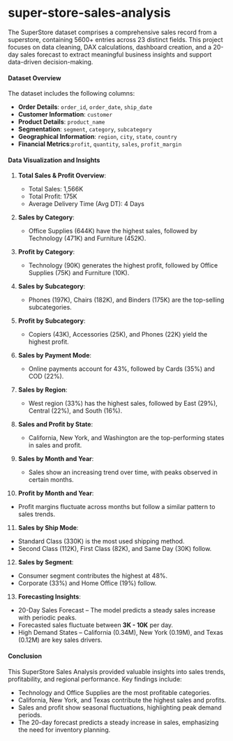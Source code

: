 # super-store-sales-analysis
The SuperStore dataset comprises a comprehensive sales record from a superstore, containing 5600+ entries across 23 distinct fields. This project focuses on data cleaning, DAX calculations, dashboard creation, and a 20-day sales forecast to extract meaningful business insights and support data-driven decision-making.

#### Dataset Overview
The dataset includes the following columns:

- **Order Details**: `order_id`, `order_date`, `ship_date`
- **Customer Information**: `customer`
- **Product Details**: `product_name`
- **Segmentation**: `segment`, `category`, `subcategory`
- **Geographical Information**: `region`, `city`, `state`, `country`
- **Financial Metrics**:`profit`, `quantity`, `sales`, `profit_margin`

#### Data Visualization and Insights

1. **Total Sales & Profit Overview**:
   - Total Sales: 1,566K
   - Total Profit: 175K
   - Average Delivery Time (Avg DT): 4 Days
     
2. **Sales by Category**:
   - Office Supplies (644K) have the highest sales, followed by Technology (471K) and Furniture (452K).
     
3. **Profit by Category**:
   - Technology (90K) generates the highest profit, followed by Office Supplies (75K) and Furniture (10K).

4. **Sales by Subcategory**:
   - Phones (197K), Chairs (182K), and Binders (175K) are the top-selling subcategories.

5. **Profit by Subcategory**:
   - Copiers (43K), Accessories (25K), and Phones (22K) yield the highest profit.

6. **Sales by Payment Mode**:
   - Online payments account for 43%, followed by Cards (35%) and COD (22%).

7. **Sales by Region**:
   - West region (33%) has the highest sales, followed by East (29%), Central (22%), and South (16%).
     
8. **Sales and Profit by State**:
   - California, New York, and Washington are the top-performing states in sales and profit.

9. **Sales by Month and Year**:
   - Sales show an increasing trend over time, with peaks observed in certain months.
     
10. **Profit by Month and Year**:
   - Profit margins fluctuate across months but follow a similar pattern to sales trends.

11. **Sales by Ship Mode**:
   - Standard Class (330K) is the most used shipping method.
   - Second Class (112K), First Class (82K), and Same Day (30K) follow.
     
12. **Sales by Segment**:
   - Consumer segment contributes the highest at 48%.
   - Corporate (33%) and Home Office (19%) follow.

13. **Forecasting Insights**:
   - 20-Day Sales Forecast – The model predicts a steady sales increase with periodic peaks.
   - Forecasted sales fluctuate between **3K - 10K** per day.
   - High Demand States – California (0.34M), New York (0.19M), and Texas (0.12M) are key sales drivers.


#### Conclusion
This SuperStore Sales Analysis provided valuable insights into sales trends, profitability, and regional performance. Key findings include:
   - Technology and Office Supplies are the most profitable categories.
   - California, New York, and Texas contribute the highest sales and profits.
   - Sales and profit show seasonal fluctuations, highlighting peak demand periods.
   - The 20-day forecast predicts a steady increase in sales, emphasizing the need for inventory planning.
